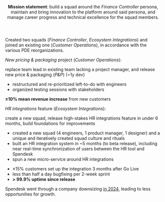 <header><b>Mission statement</b>: build a squad around the <i>Finance Controller</i> persona, maintain and bring innovation to the platform around said persona, and manage career progress and technical excellence for the squad members.</header>

Created two squads (_Finance Controller_, _Ecosystem Integrations_) and joined an existing one (_Customer Operations_), in accordance with the various PDE reorganizations.

_New pricing & packaging_ project (_Customer Operations_):

<article>
<section>replace team lead in existing team lacking a project manager, and release new price & packaging (<i>P&P</i>) (~1y dev)</section>
<section>

  - restructured and re-prioritized left-to-do with engineers
  - organized testing sessions with stakeholders

</section>
<section><strong>±10% mean revenue increase</strong> from new customers</section>
</article>

_HR integrations_ feature (_Ecosystem Integrations_):

<article>
  <section>create a new squad, release high-stakes HR integrations feature in under 6 months, build foundations for improvements</section>
  <section>

  - created a new squad (4 engineers, 1 product manager, 1 designer) and a unique and iteratively created squad culture and rituals
  - built an HR integration system in ~5 months (to beta release), including near real-time synchronization of users between the HR tool and Spendesk
  - spun a new micro-service around HR integrations

  </section>
  <section>

  - ±15% customers set up the integration 3 months after Go Live
  - less than half a day bugfixing per 2-week sprint
  - **\> 99.9% uptime since release**
  
  </section>
</article>

<footer>

Spendesk went through a company downsizing <a href="https://www.lesechos.fr/start-up/ecosysteme/french-tech-la-licorne-spendesk-taille-dans-ses-effectifs-2119722" target="_blank">in 2024</a>, leading to less opportunities for growth.

</footer>
